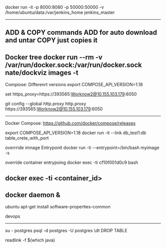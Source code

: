  docker run -it -p 8000:8080 -p 50000:50000 -v /home/ubuntu/data:/var/jenkins_home jenkins_master
 
 --------
 ADD & COPY commands
ADD for auto download and untar
COPY just copies it
-------------------------------
Docker tree
docker run --rm -v /var/run/docker.sock:/var/run/docker.sock nate/dockviz images -t
-------------------------------

Compiose: Differenrt versions
export COMPOSE_API_VERSION=1.18


set https_proxy=https://393565:Worknow2@10.155.103.179:6050

git config --global http.proxy http.proxy https://393565:Worknow2@10.155.103.179:6050


----
Docker Compose: https://github.com/docker/compose/releases
 
 export COMPOSE_API_VERSION=1.18
 docker run -it --link db_test1:db table_crete_with_port

overrride imnage Entryponit
docker run -ti --entrypoint=/bin/bash myimage -s

override container entrypoing
docker exec -ti cf10f001d0c9 bash

 docker exec -ti <container_id> <cmd> 
 -------
 
 docker daemon &
 ---
 
ubuntu
apt-get install software-properties-common

devops

----------
 su - postgres
 psql -d postgres -U postgres
  \dt
  DROP TABLE
  
  readlink -f $(which java)
  
 
